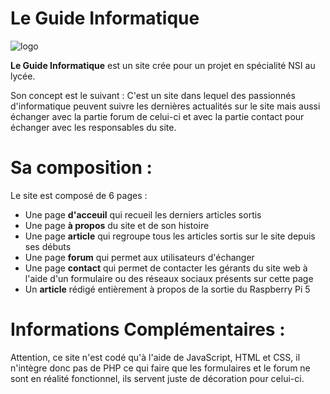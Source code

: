 # Le Guide Informatique
![logo](https://github.com/user-attachments/assets/0a25a924-df96-4632-8302-d4d07ad224ac)

**Le Guide Informatique** est un site crée pour un projet en spécialité NSI au lycée.

Son concept est le suivant :
C'est un site dans lequel des passionnés d'informatique peuvent suivre les dernières actualités sur le site mais aussi échanger avec la partie forum de celui-ci et avec la partie contact pour échanger avec les responsables du site.

# Sa composition :
Le site est composé de 6 pages :
- Une page **d'acceuil** qui recueil les derniers articles sortis
- Une page **à propos** du site et de son histoire
- Une page **article** qui regroupe tous les articles sortis sur le site depuis ses débuts
- Une page **forum** qui permet aux utilisateurs d'échanger
- Une page **contact** qui permet de contacter les gérants du site web à l'aide d'un formulaire ou des réseaux sociaux présents sur cette page
- Un **article** rédigé entièrement à propos de la sortie du Raspberry Pi 5
# Informations Complémentaires :
Attention, ce site n'est codé qu'à l'aide de JavaScript, HTML et CSS, il n'intègre donc pas de PHP ce qui faire que les formulaires et le forum ne sont en réalité fonctionnel, ils servent juste de décoration pour celui-ci.
